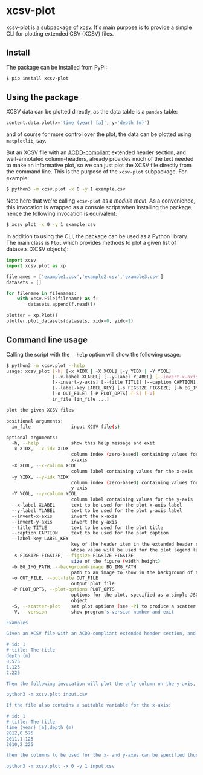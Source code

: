 # xcsv-plot

xcsv-plot is a subpackage of [xcsv](https://github.com/paul-breen/xcsv).  It's main purpose is to provide a simple CLI for plotting extended CSV (XCSV) files.

## Install

The package can be installed from PyPI:

```bash
$ pip install xcsv-plot
```

## Using the package

XCSV data can be plotted directly, as the data table is a `pandas` table:

```python
content.data.plot(x='time (year) [a]', y='depth (m)')
```

and of course for more control over the plot, the data can be plotted using `matplotlib`, say.

But an XCSV file with an [ACDD-compliant](https://wiki.esipfed.org/Attribute_Convention_for_Data_Discovery_1-3) extended header section, and well-annotated column-headers, already provides much of the text needed to make an informative plot, so we can just plot the XCSV file directly from the command line.  This is the purpose of the `xcsv-plot` subpackage.  For example:

```bash
$ python3 -m xcsv.plot -x 0 -y 1 example.csv
```

Note here that we're calling `xcsv-plot` as a *module main*.  As a convenience, this invocation is wrapped as a console script when installing the package, hence the following invocation is equivalent:

```bash
$ xcsv_plot -x 0 -y 1 example.csv
```

In addition to using the CLI, the package can be used as a Python library.  The main class is `Plot` which provides methods to plot a given list of datasets (XCSV objects):

```python
import xcsv
import xcsv.plot as xp

filenames = ['example1.csv','example2.csv','example3.csv']
datasets = []

for filename in filenames:
    with xcsv.File(filename) as f:
        datasets.append(f.read())

plotter = xp.Plot()
plotter.plot_datasets(datasets, xidx=0, yidx=1)
```

## Command line usage

Calling the script with the `--help` option will show the following usage:

```bash
$ python3 -m xcsv.plot --help
usage: xcsv_plot [-h] [-x XIDX | -X XCOL] [-y YIDX | -Y YCOL]
                 [--x-label XLABEL] [--y-label YLABEL] [--invert-x-axis]
                 [--invert-y-axis] [--title TITLE] [--caption CAPTION]
                 [--label-key LABEL_KEY] [-s FIGSIZE FIGSIZE] [-b BG_IMG_PATH]
                 [-o OUT_FILE] [-P PLOT_OPTS] [-S] [-V]
                 in_file [in_file ...]

plot the given XCSV files

positional arguments:
  in_file               input XCSV file(s)

optional arguments:
  -h, --help            show this help message and exit
  -x XIDX, --x-idx XIDX
                        column index (zero-based) containing values for the
                        x-axis
  -X XCOL, --x-column XCOL
                        column label containing values for the x-axis
  -y YIDX, --y-idx YIDX
                        column index (zero-based) containing values for the
                        y-axis
  -Y YCOL, --y-column YCOL
                        column label containing values for the y-axis
  --x-label XLABEL      text to be used for the plot x-axis label
  --y-label YLABEL      text to be used for the plot y-axis label
  --invert-x-axis       invert the x-axis
  --invert-y-axis       invert the y-axis
  --title TITLE         text to be used for the plot title
  --caption CAPTION     text to be used for the plot caption
  --label-key LABEL_KEY
                        key of the header item in the extended header section
                        whose value will be used for the plot legend label
  -s FIGSIZE FIGSIZE, --figsize FIGSIZE FIGSIZE
                        size of the figure (width height)
  -b BG_IMG_PATH, --background-image BG_IMG_PATH
                        path to an image to show in the background of the plot
  -o OUT_FILE, --out-file OUT_FILE
                        output plot file
  -P PLOT_OPTS, --plot-options PLOT_OPTS
                        options for the plot, specified as a simple JSON
                        object
  -S, --scatter-plot    set plot options (see -P) to produce a scatter plot
  -V, --version         show program's version number and exit

Examples

Given an XCSV file with an ACDD-compliant extended header section, and a single column (at column 0) of data values:

# id: 1
# title: The title
depth (m)
0.575
1.125
2.225

Then the following invocation will plot the only column on the y-axis, with the x-axis the indices of the data points:

python3 -m xcsv.plot input.csv

If the file also contains a suitable variable for the x-axis:

# id: 1
# title: The title
time (year) [a],depth (m)
2012,0.575
2011,1.125
2010,2.225

then the columns to be used for the x- and y-axes can be specified thus:

python3 -m xcsv.plot -x 0 -y 1 input.csv
```

